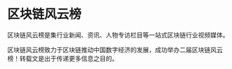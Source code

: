 # 

# 区块链风云榜

区块链风云榜是集行业新闻、资讯、人物专访栏目等一站式区块链行业视频媒体。

区块链风云榜致力于区块链推动中国数字经济的发展，成功举办二届区块链风云榜！转载文是出于传递更多信息之目的。

